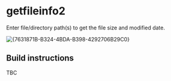 # getfileinfo2

Enter file/directory path(s) to get the file size and modified date.

![{7631871B-B324-4BDA-B398-4292706B29C0}](https://github.com/user-attachments/assets/cb622a69-2650-461b-ba02-eae9135b3144)


## Build instructions
TBC

